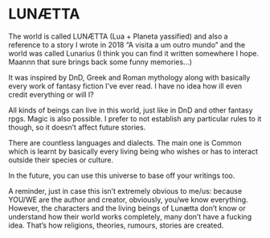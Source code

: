 # LUNÆTTA
The world is called LUNÆTTA (Lua + Planeta yassified) and also a reference to a story I wrote in 2018 “A visita a um outro mundo” and the world was called Lunarius (I think you can find it written somewhere I hope. Maannn that sure brings back some funny memories...)

It was inspired by DnD, Greek and Roman mythology along with basically every work of fantasy fiction I’ve ever read. I have no idea how ill even credit everything or will I?

All kinds of beings can live in this world, just like in DnD and other fantasy rpgs.  Magic is also possible. I prefer to not establish any particular rules to it though, so it doesn’t affect future stories.

There are countless languages and dialects. The main one is Common which is learnt by basically every living being who wishes or has to interact outside their species or culture.

In the future, you can use this universe to base off your writings too. 

A reminder, just in case this isn’t extremely obvious to me/us: because YOU/WE are the author and creator, obviously, you/we know everything. However, the characters and the living beings of Lunætta don’t know or understand how their world works completely, many don’t have a fucking idea. That’s how religions, theories, rumours, stories are created.